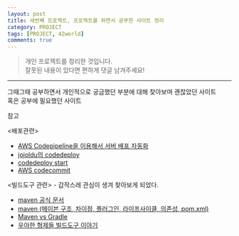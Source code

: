 ```yaml
---
layout: post
title: 세번째 프로젝트, 프로젝트를 하면서 공부한 사이트 정리
category: PROJECT
tags: [PROJECT, 42world]
comments: true
---
```


> 개인 프로젝트를 정리한 것입니다.     
잘못된 내용이 있다면 편하게 댓글 남겨주세요!    

<hr>

그때그때 공부하면서 개인적으로 궁금했던 부분에 대해 찾아보며 괜찮았던 사이트 <br>
혹은 공부에 필요했던 사이트

참고

<배포관련>

- [AWS Codepipeline을 이용해서 서버 배포 자동화]('https://yunhookim.tistory.com/23')
- [jojoldu의 codedeploy]('https://jojoldu.tistory.com/281')
- [codedeploy start]('https://sarc.io/index.php/aws/1049-codedeploy-start')
- [AWS codecommit]('http://labs.brandi.co.kr/2019/04/08/yangjh.html')

<빌드도구 관련> - 갑작스레 관심이 생겨 찾아보게 되었다.

- [maven 공식 문서]('http://maven.apache.org/')
- [maven (메이븐 구조, 차이점, 플러그인, 라이프사이클, 의존성, pom.xml)]('https://sjh836.tistory.com/131')
- [Maven vs Gradle]('https://bkim.tistory.com/13')
- [우아한 형제들 빌드도구 이야기]('http://woowabros.github.io/tools/2019/04/30/gradle-kotlin-dsl.html')
